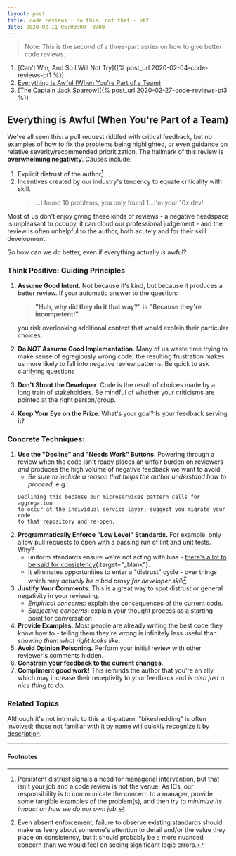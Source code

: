 ```yaml
---
layout: post
title: code reviews - do this, not that - pt2
date: 2020-02-11 06:00:00 -0700
---
```


> Note: This is the second of a three-part series on how to give better code reviews.


1. [Can't Win, And So I Will Not Try]({% post_url 2020-02-04-code-reviews-pt1 %})
2. [Everything is Awful (When You're Part of a Team)](#everything-is-awful-when-youre-part-of-a-team)
3. [The Captain Jack Sparrow]({% post_url 2020-02-27-code-reviews-pt3 %})

## Everything is Awful (When You're Part of a Team)

We've all seen this: a pull request riddled with critical feedback, but no examples of how to fix the problems being highlighted, or even guidance on relative severity/recommended prioritization.  The hallmark of this review is __overwhelming negativity__.  Causes include:

1. Explicit distrust of the author[^1].
3. Incentives created by our industry's tendency to equate criticality with skill.
    > ...I found 10 problems, you only found 1...I'm your 10x dev!

Most of us don't enjoy giving these kinds of reviews - a negative headspace is unpleasant to occupy, it can cloud our professional judgement - and the review is often unhelpful to the author, both acutely and for their skill development.

So how can we do better, even if everything actually _is_ awful?

### Think Positive: Guiding Principles

1. __Assume Good Intent__. Not because it's kind, but because it produces a better review.  If your automatic answer to the question:
    >__"Huh, why did they do it that way?"__ is __"Because they're incompetent!"__

    you risk overlooking additional context that would explain their particular choices.
2. __Do _NOT_ Assume Good Implementation__. Many of us waste time trying to make sense of egregiously wrong code; the resulting frustration makes us more likely to fall into negative review patterns.  Be quick to ask clarifying questions
3. __Don't Shoot the Developer__.  Code is the result of choices made by a long train of stakeholders. Be mindful of whether your criticisms are pointed at the right person/group.
4. __Keep Your Eye on the Prize__.  What's your goal? Is your feedback serving it? 

### Concrete Techniques:
1.  __Use the "Decline" and "Needs Work" Buttons.__ Powering through a review when the code isn't ready places an unfair burden on reviewers _and_ produces the high volume of negative feedback we want to avoid.  
    * _Be sure to include a reason that helps the author understand how to proceed_, e.g.:
    ```
    Declining this because our microservices pattern calls for aggregation
    to occur at the individual service layer; suggest you migrate your code
    to that repository and re-open.
     ```
2. __Programmatically Enforce "Low Level" Standards.__  For example, only allow pull requests to open with a passing run of lint and unit tests. Why?
    *  uniform standards ensure we're not acting with bias - [there's a lot to be said for consistency](https://youtu.be/XXtQMz1RGNw?t=66){:target="_blank"}.
    *  it eliminates opportunities to enter a "distrust" cycle - over things which may _actually be a bad proxy for developer skill[^2]_
3. __Justify Your Comments__: This is a great way to spot distrust or general negativity in your reviewing.  
    * _Empirical concerns_: explain the consequences of the current code.
    * _Subjective concerns_: explain your thought process as a starting point for conversation
4. __Provide Examples.__ Most people are already writing the best code they know how to - telling them they're wrong is infinitely less useful than _showing them what right looks like_. 
5. __Avoid Opinion Poisoning.__ Perform your initial review with other reviewer's comments hidden.
6. __Constrain your feedback to the current changes__.
7. __Compliment good work!__ This reminds the author that you're an ally, which may increase their receptivity to your feedback and _is also just a nice thing to do._


### Related Topics

Although it's not intrinsic to this anti-pattern, "bikeshedding" is often involved; those not familiar with it by name will quickly recognize it [by description](https://en.wikipedia.org/wiki/Law_of_triviality).

---
#### Footnotes

[^1]: Persistent distrust signals a need for managerial intervention, but that isn't your job and a code review is not the venue. As ICs, our responsibility is to communicate the concern to a manager, provide some tangible examples of the problem(s), and then _try to minimize its impact on how we do our own job_[^3].  

[^2]: Even absent enforcement, failure to observe existing standards should make us leery about someone's attention to detail and/or the value they place on consistency, but it should probably be a more nuanced concern than we would feel on seeing significant logic errors.  

[^3]: This is usually easier said than done.
